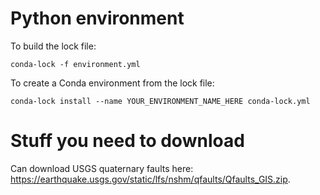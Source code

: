 # Python environment  #

To build the lock file:
```
conda-lock -f environment.yml
```
To create a Conda environment from the lock file:
```
conda-lock install --name YOUR_ENVIRONMENT_NAME_HERE conda-lock.yml
```

# Stuff you need to download #

Can download USGS quaternary faults here: <https://earthquake.usgs.gov/static/lfs/nshm/qfaults/Qfaults_GIS.zip>.
